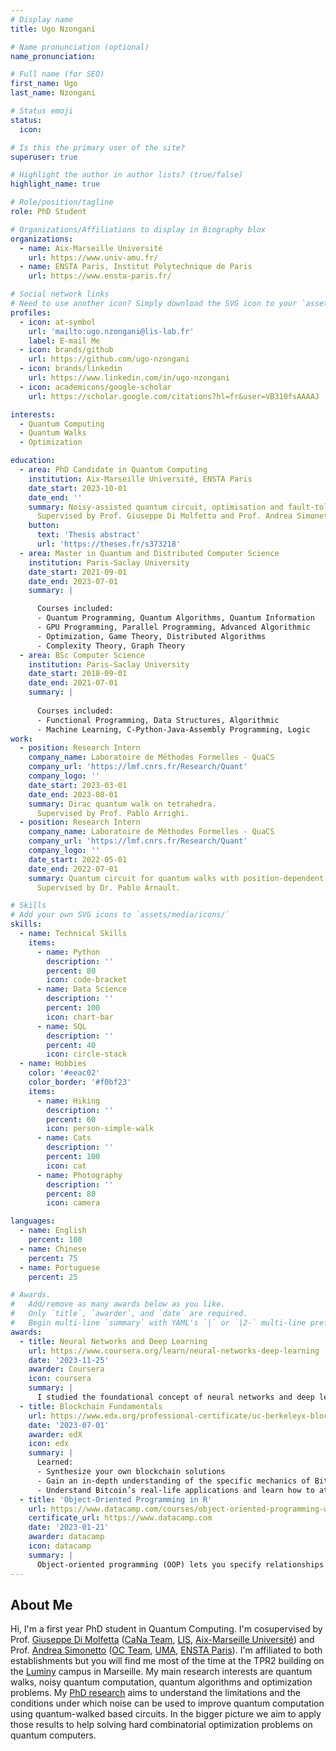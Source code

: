 ```yaml
---
# Display name
title: Ugo Nzongani

# Name pronunciation (optional)
name_pronunciation:

# Full name (for SEO)
first_name: Ugo
last_name: Nzongani

# Status emoji
status:
  icon: 

# Is this the primary user of the site?
superuser: true

# Highlight the author in author lists? (true/false)
highlight_name: true

# Role/position/tagline
role: PhD Student

# Organizations/Affiliations to display in Biography blox
organizations:
  - name: Aix-Marseille Université
    url: https://www.univ-amu.fr/
  - name: ENSTA Paris, Institut Polytechnique de Paris
    url: https://www.ensta-paris.fr/

# Social network links
# Need to use another icon? Simply download the SVG icon to your `assets/media/icons/` folder.
profiles:
  - icon: at-symbol
    url: 'mailto:ugo.nzongani@lis-lab.fr'
    label: E-mail Me
  - icon: brands/github
    url: https://github.com/ugo-nzongani
  - icon: brands/linkedin
    url: https://www.linkedin.com/in/ugo-nzongani
  - icon: academicons/google-scholar
    url: https://scholar.google.com/citations?hl=fr&user=VB310fsAAAAJ

interests:
  - Quantum Computing
  - Quantum Walks
  - Optimization

education:
  - area: PhD Candidate in Quantum Computing
    institution: Aix-Marseille Université, ENSTA Paris
    date_start: 2023-10-01
    date_end: ''
    summary: Noisy-assisted quantum circuit, optimisation and fault-tolerance.
      Supervised by Prof. Giuseppe Di Molfetta and Prof. Andrea Simonetto.
    button:
      text: 'Thesis abstract'
      url: 'https://theses.fr/s373218'
  - area: Master in Quantum and Distributed Computer Science
    institution: Paris-Saclay University
    date_start: 2021-09-01
    date_end: 2023-07-01
    summary: |

      Courses included:
      - Quantum Programming, Quantum Algorithms, Quantum Information
      - GPU Programming, Parallel Programming, Advanced Algorithmic
      - Optimization, Game Theory, Distributed Algorithms
      - Complexity Theory, Graph Theory
  - area: BSc Computer Science
    institution: Paris-Saclay University
    date_start: 2018-09-01
    date_end: 2021-07-01
    summary: |
      
      Courses included:
      - Functional Programming, Data Structures, Algorithmic
      - Machine Learning, C-Python-Java-Assembly Programming, Logic
work:
  - position: Research Intern
    company_name: Laboratoire de Méthodes Formelles - QuaCS
    company_url: 'https://lmf.cnrs.fr/Research/Quant'
    company_logo: ''
    date_start: 2023-03-01
    date_end: 2023-08-01
    summary: Dirac quantum walk on tetrahedra.
      Supervised by Prof. Pablo Arrighi.
  - position: Research Intern
    company_name: Laboratoire de Méthodes Formelles - QuaCS
    company_url: 'https://lmf.cnrs.fr/Research/Quant'
    company_logo: ''
    date_start: 2022-05-01
    date_end: 2022-07-01
    summary: Quantum circuit for quantum walks with position-dependent coin operator.
      Supervised by Dr. Pablo Arnault.

# Skills
# Add your own SVG icons to `assets/media/icons/`
skills:
  - name: Technical Skills
    items:
      - name: Python
        description: ''
        percent: 80
        icon: code-bracket
      - name: Data Science
        description: ''
        percent: 100
        icon: chart-bar
      - name: SQL
        description: ''
        percent: 40
        icon: circle-stack
  - name: Hobbies
    color: '#eeac02'
    color_border: '#f0bf23'
    items:
      - name: Hiking
        description: ''
        percent: 60
        icon: person-simple-walk
      - name: Cats
        description: ''
        percent: 100
        icon: cat
      - name: Photography
        description: ''
        percent: 80
        icon: camera

languages:
  - name: English
    percent: 100
  - name: Chinese
    percent: 75
  - name: Portuguese
    percent: 25

# Awards.
#   Add/remove as many awards below as you like.
#   Only `title`, `awarder`, and `date` are required.
#   Begin multi-line `summary` with YAML's `|` or `|2-` multi-line prefix and indent 2 spaces below.
awards:
  - title: Neural Networks and Deep Learning
    url: https://www.coursera.org/learn/neural-networks-deep-learning
    date: '2023-11-25'
    awarder: Coursera
    icon: coursera
    summary: |
      I studied the foundational concept of neural networks and deep learning. By the end, I was familiar with the significant technological trends driving the rise of deep learning; build, train, and apply fully connected deep neural networks; implement efficient (vectorized) neural networks; identify key parameters in a neural network’s architecture; and apply deep learning to your own applications.
  - title: Blockchain Fundamentals
    url: https://www.edx.org/professional-certificate/uc-berkeleyx-blockchain-fundamentals
    date: '2023-07-01'
    awarder: edX
    icon: edx
    summary: |
      Learned:
      - Synthesize your own blockchain solutions
      - Gain an in-depth understanding of the specific mechanics of Bitcoin
      - Understand Bitcoin’s real-life applications and learn how to attack and destroy Bitcoin, Ethereum, smart contracts and Dapps, and alternatives to Bitcoin’s Proof-of-Work consensus algorithm
  - title: 'Object-Oriented Programming in R'
    url: https://www.datacamp.com/courses/object-oriented-programming-with-s3-and-r6-in-r
    certificate_url: https://www.datacamp.com
    date: '2023-01-21'
    awarder: datacamp
    icon: datacamp
    summary: |
      Object-oriented programming (OOP) lets you specify relationships between functions and the objects that they can act on, helping you manage complexity in your code. This is an intermediate level course, providing an introduction to OOP, using the S3 and R6 systems. S3 is a great day-to-day R programming tool that simplifies some of the functions that you write. R6 is especially useful for industry-specific analyses, working with web APIs, and building GUIs.
---
```


## About Me

Hi, I'm a first year PhD student in Quantum Computing. I'm cosupervised by Prof. <a href="https://www.giuseppe-dimolfetta.com/" target="_blank">Giuseppe Di Molfetta</a> (<a href="https://cana.lis-lab.fr/" target="_blank">CaNa Team</a>, <a href="https://www.lis-lab.fr/" target="_blank">LIS</a>, <a href="https://www.univ-amu.fr/" target="_blank">Aix-Marseille Université</a>) and Prof. <a href="https://perso.ensta-paris.fr/~simonetto/" target="_blank">Andrea Simonetto</a> (<a href="https://uma.ensta-paris.fr/research/oc.html" target="_blank">OC Team</a>, <a href="https://uma.ensta-paris.fr/" target="_blank">UMA</a>, <a href="https://www.ensta-paris.fr/" target="_blank">ENSTA Paris</a>). I'm affiliated to both establishments but you will find me most of the time at the TPR2 building on the <a href="https://sciences.univ-amu.fr/fr/sites-campus/marseille-site-luminy" target="_blank">Luminy</a> campus in Marseille. My main research interests are quantum walks, noisy quantum computation, quantum algorithms and optimization problems. My <a href="https://theses.fr/s373218" target="_blank">PhD research</a> aims to understand the limitations and the conditions under which noise can be used to improve quantum computation using quantum-walked based circuits. In the bigger picture we aim to apply those results to help solving hard combinatorial optimization problems on quantum computers.
